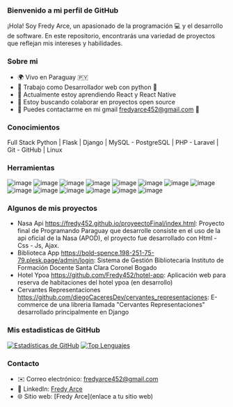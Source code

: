 ### Bienvenido a mi perfil de GitHub

¡Hola! Soy Fredy Arce, un apasionado de la programación 💻 y el desarrollo de software. En este repositorio, encontrarás una variedad de proyectos que reflejan mis intereses y habilidades.

### Sobre mi

- 🌍 Vivo en Paraguay 🇵🇾
- 💼 Trabajo como Desarrollador web con python 🐍
- 🌱 Actualmente estoy aprendiendo React y React Native
- 👯 Estoy buscando colaborar en proyectos open source
- 💬 Puedes contactarme en mi gmail fredyarce452@gmail.com 📧

### Conocimientos
Full Stack Python | Flask | Django | MySQL - PostgreSQL | PHP - Laravel | Git - GitHub | Linux

### Herramientas 

![image](https://github.com/Fredy452/Fredy452/assets/38510500/e9b4305b-1052-44eb-993c-f79223e7574f)
![image](https://github.com/Fredy452/Fredy452/assets/38510500/67959c03-3a12-428b-bf2f-b82afdbdca63)  ![image](https://github.com/Fredy452/Fredy452/assets/38510500/829c0cd0-2662-4ad6-be61-fea638de34ca)
 ![image](https://github.com/Fredy452/Fredy452/assets/38510500/527ffba7-0213-487b-8b15-442588a4558c) ![image](https://github.com/Fredy452/Fredy452/assets/38510500/8736632d-1d3d-4e4f-9c66-8c06881f8618) ![image](https://github.com/Fredy452/Fredy452/assets/38510500/80a43cc8-0f2a-4bbb-a42b-13efd8b0871e)
 ![image](https://github.com/Fredy452/Fredy452/assets/38510500/37fae055-d678-47e6-a08f-ead396b09067)
 ![image](https://github.com/Fredy452/Fredy452/assets/38510500/62355dc5-ce65-4d5e-8569-84f6f8c68f3a) ![image](https://github.com/Fredy452/Fredy452/assets/38510500/cab81c7d-5ebd-49e7-96bd-295fc00a74d4) ![image](https://github.com/Fredy452/Fredy452/assets/38510500/0170163d-0e58-48f6-8faa-44c56c09e233) ![image](https://github.com/Fredy452/Fredy452/assets/38510500/2033bec8-a3e8-4ccb-b1a7-6bea9078f5ba) ![image](https://github.com/Fredy452/Fredy452/assets/38510500/6cc9f3f8-48ab-4442-996d-985503cb5421) ![image](https://github.com/Fredy452/Fredy452/assets/38510500/f4fad398-35f1-4cf4-880f-7e4f06018764) ![image](https://github.com/Fredy452/Fredy452/assets/38510500/cf139580-de3c-4003-a90a-8b34a2560e2d)




### Algunos de mis proyectos
- Nasa Api https://fredy452.github.io/proyeectoFinal/index.html: Proyecto final de Programando Paraguay que desarrolle consiste en el uso de la api oficial de la Nasa (APOD), el proyecto fue desarrollado con Html - Css - Js, Ajax.
- Biblioteca App https://bold-spence.198-251-75-79.plesk.page/admin/login: Sistema de Gestión Bibliotecaria Instituto de Formación Docente Santa Clara Coronel Bogado
- Hotel Ypoa https://github.com/Fredy452/hotel-app: Aplicación web para reserva de habitaciones del hotel ypoa (en desarrollo)
- Cervantes Representaciones https://github.com/diegoCaceresDev/cervantes_representaciones: E-commerce de una libreria llamada "Cervantes Representaciones" desarrollado principalmente en Django

### Mis estadisticas de GitHub

[![Estadísticas de GitHub](https://github-readme-stats.vercel.app/api?username=Fredy452)](https://github.com/Fredy452)
[![Top Lenguajes](https://github-readme-stats.vercel.app/api/top-langs/?username=Fredy452&layout=compact)](https://github.com/Fredy452)



### Contacto
- ✉️ Correo electrónico: [fredyarce452@gmail.com](mailto:tu@email.com)
- 📱 LinkedIn: [Fredy Arce](www.linkedin.com/in/fredyarce)
- 🌐 Sitio web: [Fredy Arce](enlace a tu sitio web)


<!--
**Fredy452/Fredy452** is a ✨ _special_ ✨ repository because its `README.md` (this file) appears on your GitHub profile.

Here are some ideas to get you started:

- 🔭 I’m currently working on ...
- 🌱 I’m currently learning ...
- 👯 I’m looking to collaborate on ...
- 🤔 I’m looking for help with ...
- 💬 Ask me about ...
- 📫 How to reach me: ...
- 😄 Pronouns: ...
- ⚡ Fun fact: ...
-->
